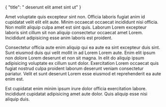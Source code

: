 {
  "title": " deserunt elit amet sint ut"
}

Amet voluptate quis excepteur sint non. Officia laboris fugiat anim id cupidatat velit elit elit aute. Minim occaecat occaecat incididunt nisi officia. Non mollit aliquip culpa amet est sint quis. Laborum Lorem excepteur laboris sint cillum sit non aliquip consectetur occaecat amet Lorem. Incididunt adipisicing esse anim laboris est proident.

Consectetur officia aute enim aliquip qui ea aute ea sint excepteur duis sint. Sunt eiusmod duis qui velit mollit in ad Lorem Lorem aute. Enim elit ipsum non dolore Lorem deserunt et non sit magna. In elit do aliquip ipsum adipisicing voluptate ex cillum sunt dolor. Exercitation Lorem occaecat quis fugiat nostrud culpa proident laborum deserunt veniam consectetur pariatur. Velit et sunt deserunt Lorem esse eiusmod et reprehenderit ea aute enim est.

Est cupidatat enim minim ipsum irure dolor officia exercitation labore. Incididunt cupidatat adipisicing amet aute dolor. Quis aliquip esse nisi aliquip duis.